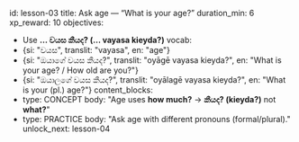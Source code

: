 id: lesson-03
title: Ask age — “What is your age?”
duration_min: 6
xp_reward: 10
objectives:
  - Use **… වයස කීයද? (… vayasa kieyda?)**
vocab:
  - {si: "වයස", translit: "vayasa", en: "age"}
  - {si: "ඔයාගේ වයස කීයද?", translit: "oyāgē vayasa kieyda?", en: "What is your age? / How old are you?"}
  - {si: "ඔයාලගේ වයස කීයද?", translit: "oyālagē vayasa kieyda?", en: "What is your (pl.) age?"}
content_blocks:
  - type: CONCEPT
    body: "Age uses **how much?** → **කීයද? (kieyda?)** not **what?**"
  - type: PRACTICE
    body: "Ask age with different pronouns (formal/plural)."
unlock_next: lesson-04
